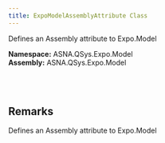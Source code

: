 ```yaml
---
title: ExpoModelAssemblyAttribute Class
---
```


Defines an Assembly attribute to Expo.Model

**Namespace:** ASNA.QSys.Expo.Model <br/>
**Assembly:** ASNA.QSys.Expo.Model

<br>
<br>

## Remarks

Defines an Assembly attribute to Expo.Model

[//]: # ($$TODO: Complete the Remarks section.)

<br>
<br>

